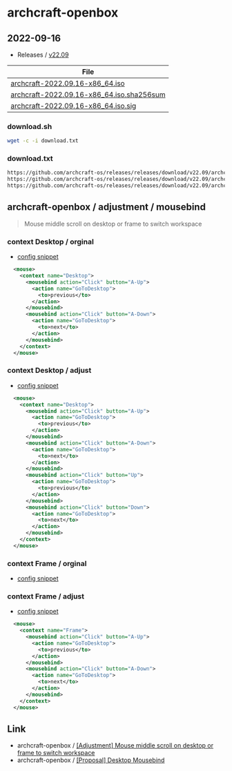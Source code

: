 
# archcraft-openbox

## 2022-09-16

* Releases / [v22.09](https://github.com/archcraft-os/releases/releases/tag/v22.09)

| File |
| --- |
| [archcraft-2022.09.16-x86_64.iso](https://github.com/archcraft-os/releases/releases/download/v22.09/archcraft-2022.09.16-x86_64.iso) |
| [archcraft-2022.09.16-x86_64.iso.sha256sum](https://github.com/archcraft-os/releases/releases/download/v22.09/archcraft-2022.09.16-x86_64.iso.sha256sum) |
| [archcraft-2022.09.16-x86_64.iso.sig](https://github.com/archcraft-os/releases/releases/download/v22.09/archcraft-2022.09.16-x86_64.iso.sig) |


### download.sh

``` sh
wget -c -i download.txt
```

### download.txt

``` txt
https://github.com/archcraft-os/releases/releases/download/v22.09/archcraft-2022.09.16-x86_64.iso
https://github.com/archcraft-os/releases/releases/download/v22.09/archcraft-2022.09.16-x86_64.iso.sha256sum
https://github.com/archcraft-os/releases/releases/download/v22.09/archcraft-2022.09.16-x86_64.iso.sig
```




## archcraft-openbox / adjustment / mousebind

> Mouse middle scroll on desktop or frame to switch workspace

### context Desktop / orginal

* [config snippet](asset/orginal/rc.xml#L995-L1009)

``` xml
  <mouse>
    <context name="Desktop">
      <mousebind action="Click" button="A-Up">
        <action name="GoToDesktop">
          <to>previous</to>
        </action>
      </mousebind>
      <mousebind action="Click" button="A-Down">
        <action name="GoToDesktop">
          <to>next</to>
        </action>
      </mousebind>
    </context>
  </mouse>
```

### context Desktop / adjust

* [config snippet](rc.xml#L1019-L1028)

``` xml
  <mouse>
    <context name="Desktop">
      <mousebind action="Click" button="A-Up">
        <action name="GoToDesktop">
          <to>previous</to>
        </action>
      </mousebind>
      <mousebind action="Click" button="A-Down">
        <action name="GoToDesktop">
          <to>next</to>
        </action>
      </mousebind>
      <mousebind action="Click" button="Up">
        <action name="GoToDesktop">
          <to>previous</to>
        </action>
      </mousebind>
      <mousebind action="Click" button="Down">
        <action name="GoToDesktop">
          <to>next</to>
        </action>
      </mousebind>
    </context>
  </mouse>
```



### context Frame / orginal

* [config snippet](asset/orginal/rc.xml#L775-L791)


### context Frame / adjust

* [config snippet](rc.xml#L791-L800)

``` xml
  <mouse>
    <context name="Frame">
      <mousebind action="Click" button="A-Up">
        <action name="GoToDesktop">
          <to>previous</to>
        </action>
      </mousebind>
      <mousebind action="Click" button="A-Down">
        <action name="GoToDesktop">
          <to>next</to>
        </action>
      </mousebind>
    </context>
  </mouse>
```


## Link

* archcraft-openbox / [[Adjustment] Mouse middle scroll on desktop or frame to switch workspace](https://github.com/archcraft-os/archcraft-openbox/issues/11)
* archcraft-openbox / [[Proposal] Desktop Mousebind](https://github.com/archcraft-os/archcraft-openbox/issues/1)
